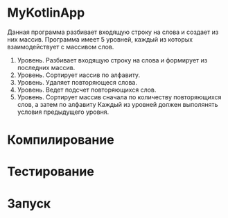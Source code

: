 # MyKotlinApp
Данная программа разбивает входящую строку на слова и создает из них массив.
Программа имеет 5 уровней, каждый из которых взаимодействует с массивом слов.
1. Уровень. Разбивает входящую строку на слова и формирует из последних массив.
2. Уровень. Сортирует иассив по алфавиту.
3. Уровень. Удаляет повторяющеся слова.
4. Уровень. Ведет подсчет повторяющихся слов.
5. Уровень. Сортирует массив сначала по количеству повторяющихся слов, а затем по алфавиту
Каждый из уровней должен выполянять условия предыдущего уровня. 

# Компилирование

# Тестирование

# Запуск
